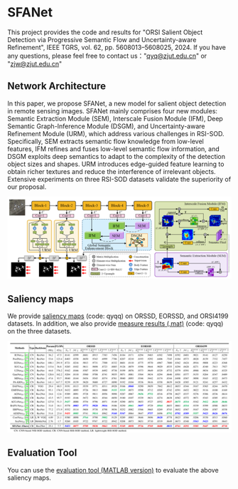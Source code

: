 # SFANet
This project provides the code and results for "ORSI Salient Object Detection via Progressive Semantic Flow and Uncertainty-aware Refinement", IEEE TGRS, vol. 62, pp. 5608013–5608025, 2024. If you have any questions, please feel free to contact us："qyq@zjut.edu.cn" or "zjw@zjut.edu.cn"
## Network Architecture 
In this paper, we propose SFANet, a new model for salient object detection in remote sensing images. SFANet mainly comprises four new modules: Semantic Extraction Module (SEM), Interscale Fusion Module (IFM), Deep Semantic Graph-Inference Module (DSGM), and Uncertainty-aware Refinement Module (URM), which address various challenges in RSI-SOD. Specifically, SEM extracts semantic flow knowledge from low-level features, IFM refines and fuses low-level semantic flow information, and DSGM exploits deep semantics to adapt to the complexity of the detection object sizes and shapes. URM introduces edge-guided feature learning to obtain richer textures and reduce the interference of irrelevant objects. Extensive experiments on three RSI-SOD datasets validate the superiority of our proposal. 

<p float="left">
  <img src="/img/SFANet.png" width="800" />
</p>

## Saliency maps
We provide [saliency maps](https://pan.baidu.com/s/1OspaxsovAgyFyin0hLpO-A) (code: qyqq) on ORSSD, EORSSD, and ORSI4199 datasets. In addition, we also provide [measure results (.mat)](https://pan.baidu.com/s/1Mo5xzyAN7gx8VBjliVsWbg) (code: qyqq) on the three datasets.
<p float="left">
  <img src="/img/result1.png" width="800" />
</p> 

## Evaluation Tool
You can use the [evaluation tool (MATLAB version)](https://github.com/MathLee/MatlabEvaluationTools) to evaluate the above saliency maps.

<!-- <p float="left">
  <img src="/img/result1.png" width="800" />
  <img src="/img/result2.png" width="800" />
</p> -->

<!-- ## Viusal results on WDC dataset with 90% missing
![image](https://github.com/ZhengJianwei2/SFANet/img/result2.png)
<!-- ## The spectral and spatial consistency on WDC data under 90% missing rate.
![image](https://github.com/ZhengJianwei2/WHGL/blob/main/img/10SMF_125-28WHGL_b40.png) -->
